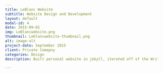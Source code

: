 ```yaml
---
title: LeBlanc Website
subtitle: Website Design and Development
layout: default
modal-id: 4
date: 2015-09-01
img: LeBlancwebsite.png
thumbnail: Leblancwebsite-thumbnail.png
alt: image-alt
project-date: September 2015
client: Private Comapny
categories: Design
description: Built personal website in jekyll, iterated off of the Writer theme but added substantial personalization. Link to full website at http://zoeleblanc.com/.

---
```


